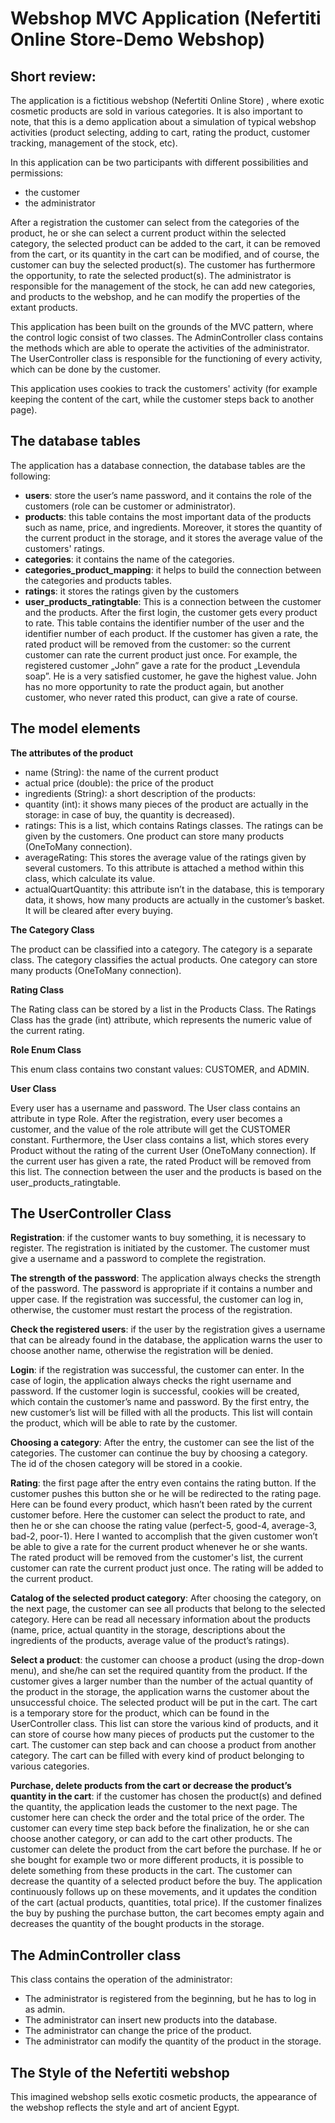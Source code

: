 # Webshop MVC Application (Nefertiti Online Store-Demo Webshop)
 
## Short review:
The application is a fictitious webshop (Nefertiti Online Store) , where exotic cosmetic products are sold in various categories. It is also important to note, that this is a demo application about a simulation of typical webshop activities (product selecting, adding to cart, rating the product, customer tracking, management of the stock, etc).

In this application can be two participants with different possibilities and permissions:
* the customer
* the administrator

After a registration the customer can select from the categories of the product, he or she can select a current product within the selected category, the selected product can be added to the cart, it can be removed from the cart, or its quantity in the cart can be modified, and of course, the customer can buy the selected product(s). The customer has furthermore the opportunity, to rate the selected product(s).
The administrator is responsible for the management of the stock, he can add new categories, and products to the webshop, and he can modify the properties of the extant products. 

This application has been built on the grounds of the MVC pattern, where the control logic consist of two classes. The AdminController class contains the methods which are able to operate the activities of the administrator. The UserController class is responsible for the functioning of every activity, which can be done by the customer.

This application uses cookies to track the customers' activity (for example keeping the content of the cart, while the customer steps back to another page).

## The database tables 

The application has a database connection, the database tables are the following:
*	**users**: store the user’s name password, and it contains the role of the customers (role can be customer or administrator). 
*	**products**: this table contains the most important data of the products such as name, price, and ingredients. Moreover, it stores the quantity of the current product in the storage, and it stores the average value of the customers' ratings. 
*	**categories**: it contains the name of the categories.
*	**categories_product_mapping**: it helps to build the connection between the categories and products tables. 
*	**ratings**: it stores the ratings given by the customers
*	**user_products_ratingtable**: This is a connection between the customer and the products. After the first login, the customer gets every product to rate. This table contains the identifier number of the user and the identifier number of each product. If the customer has given a rate, the rated product will be removed from the customer: so the current customer can rate the current product just once. For example, the registered customer „John” gave a rate for the product „Levendula soap”. He is a very satisfied customer, he gave the highest value. John has no more opportunity to rate the product again, but another customer, who never rated this product, can give a rate of course.

## The model elements

**The attributes of the product**
* name (String): the name of the current product
* actual price (double): the price of the product
*	ingredients (String): a short description of the products:
*	quantity (int): it shows many pieces of the product are actually in the storage: in case of buy, the quantity is decreased).
*	ratings: This is a list, which contains Ratings classes. The ratings can be given by the customers. One product can store many products (OneToMany connection). 
*	averageRating: This stores the average value of the ratings given by several customers. To this attribute is attached a method within this class, which calculate its value.	
*	actualQuartQuantity: this attribute isn’t in the database, this is temporary data, it shows, how many products are actually in the customer’s basket. It will be cleared after every buying.

**The Category Class**

The product can be classified into a category. The category is a separate class. The category classifies the actual products. One category can store many products (OneToMany connection).

**Rating Class**

The Rating class can be stored by a list in the Products Class. The Ratings Class has the grade (int) attribute, which represents the numeric value of the current rating. 

**Role Enum Class**

This enum class contains two constant values: CUSTOMER, and ADMIN. 

**User Class**

Every user has a username and password. The User class contains an attribute in type Role. After the registration, every user becomes a customer, and the value of the role attribute will get the CUSTOMER constant. 
Furthermore, the User class contains a list, which stores every Product without the rating of the current User (OneToMany connection). If the current user has given a rate, the rated Product will be removed from this list. The connection between the user and the products is based on the user_products_ratingtable.

## The UserController Class

**Registration**: if the customer wants to buy something, it is necessary to register. The registration is initiated by the customer. The customer must give a username and a password to complete the registration.

**The strength of the password**: The application always checks the strength of the password. The password is appropriate if it contains a number and upper case. If the registration was successful, the customer can log in, otherwise, the customer must restart the process of the registration.

**Check the registered users**: if the user by the registration gives a username that can be already found in the database, the application warns the user to choose another name, otherwise the registration will be denied. 

**Login**: if the registration was successful, the customer can enter. In the case of login, the application always checks the right username and password. If the customer login is successful, cookies will be created, which contain the customer’s name and password. By the first entry, the new customer’s list will be filled with all the products. This list will contain the product, which will be able to rate by the customer. 

**Choosing a category**: After the entry, the customer can see the list of the categories. The customer can continue the buy by choosing a category. The id of the chosen category will be stored in a cookie. 

**Rating**: the first page after the entry even contains the rating button. If the customer pushes this button she or he will be redirected to the rating page. Here can be found every product, which hasn’t been rated by the current customer before. Here the customer can select the product to rate, and then he or she can choose the rating value (perfect-5, good-4, average-3, bad-2, poor-1). Here I wanted to accomplish that the given customer won’t be able to give a rate for the current product whenever he or she wants.  The rated product will be removed from the customer's list, the current customer can rate the current product just once. The rating will be added to the current product.

**Catalog of the selected product category**: After choosing the category, on the next page, the customer can see all products that belong to the selected category. Here can be read all necessary information about the products (name, price, actual quantity in the storage, descriptions about the ingredients of the products, average value of the product’s ratings).

**Select a product**: the customer can choose a product (using the drop-down menu), and she/he can set the required quantity from the product. If the customer gives a larger number than the number of the actual quantity of the product in the storage, the application warns the customer about the unsuccessful choice.
The selected product will be put in the cart. The cart is a temporary store for the product, which can be found in the UserController class. This list can store the various kind of products, and it can store of course how many pieces of products put the customer to the cart.  The customer can step back and can choose a product from another category. The cart can be filled with every kind of product belonging to various categories. 

**Purchase, delete products from the cart or decrease the product’s quantity in the cart**: if the customer has chosen the product(s) and defined the quantity, the application leads the customer to the next page. The customer here can check the order and the total price of the order. The customer can every time step back before the finalization, he or she can choose another category, or can add to the cart other products. 
The customer can delete the product from the cart before the purchase. If he or she bought for example two or more different products, it is possible to delete something from these products in the cart. The customer can decrease the quantity of a selected product before the buy.
The application continuously follows up on these movements, and it updates the condition of the cart (actual products, quantities, total price). If the customer finalizes the buy by pushing the purchase button, the cart becomes empty again and decreases the quantity of the bought products in the storage.

## The AdminController class

This class contains the operation of the administrator:
* The administrator is registered from the beginning, but he has to log in as admin.
* The administrator can insert new products into the database.
* The administrator can change the price of the product.
* The administrator can modify the quantity of the product in the storage.

## The Style of the Nefertiti webshop

This imagined webshop sells exotic cosmetic products, the appearance of the webshop reflects the style and art of ancient Egypt.





